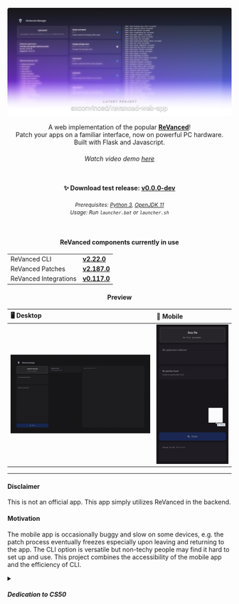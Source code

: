 [![Watch the video](./.preview/banner.png)](https://youtu.be/-MK7L0JYTxU)

<p align="center">
  A web implementation of the popular <a href="https://github.com/ReVanced"><b>ReVanced</b></a>! 
  <br>
  Patch your apps on a familiar interface, now on powerful PC hardware.
  <br>
  Built with Flask and Javascript.
</p>
<h6 align="center">
    <i>Watch video demo <a href="https://youtu.be/-MK7L0JYTxU">here</a></i>
</h6>


<h4 align="center">
  <br>
  ✨ Download test release: 
  <a href="https://github.com/exconvinced/revanced-web-app/releases/latest"><b>v0.0.0-dev</b></a>
</h4>

<p align="center">
  <small><i>
      Prerequisites:
      <a href="https://www.python.org/downloads/release/python-3106/">Python 3</a>,
      <a href="https://jdk.java.net/archive/">OpenJDK 11</a>
      <br>
      Usage:
      Run <code>launcher.bat</code> or <code>launcher.sh</code>
  </i></small>
</p>

  <br>
<h4 align="center">ReVanced components currently in use</h4>

<table align="center">
    <tr>
        <td >ReVanced CLI</td>
        <td ><a href="https://github.com/ReVanced/revanced-cli/releases/tag/v2.22.0"><b>v2.22.0</b></a></td>
    </tr>
    <tr>
        <td >ReVanced Patches</td>
        <td ><a href="https://github.com/ReVanced/revanced-patches/releases/tag/v2.187.0"><b>v2.187.0</b></a></td>
    </tr>
    <tr>
        <td >ReVanced Integrations</td>
        <td ><a href="https://github.com/ReVanced/revanced-integrations/releases/tag/v0.117.0"><b>v0.117.0</b></a></td>
    </tr>
</table>

<h4 align="center">Preview</h4>

<!-- <img width="76%" alt="ReVanced Manager application displayed on a hand-held device" src="./.preview/demo.gif"/>
<img width="21%" src="./.preview/demo-mobile.gif" /> -->

| 🖥️ Desktop | 📱 Mobile |
|:-|:-|
| [![image](./.preview/demo.gif)](https://youtu.be/dQw4w9WgXcQ) | [![image](./.preview/demo-mobile.gif)](https://youtu.be/DfEnIFV2-mc) |


---
#### Disclaimer
This is not an official app. This app simply utilizes ReVanced in the backend.

#### Motivation

The mobile app is occasionally buggy and slow on some devices,
e.g. the patch process eventually freezes especially upon leaving and returning to the app. 
The CLI option is versatile but non-techy people may find it hard to set up and use.
This project combines the accessibility of the mobile app and the efficiency of CLI.

<details>
<summary><h5>Dedication to CS50</h5></summary>
  I needed to build something for the <a href="https://www.edx.org/course/introduction-computer-science-harvardx-cs50x">CS50</a> final project.
  I completed this project in 3 days, thanks to ChatGPT for helping me troubleshoot errors.
  This is relatively easier than solving the Tideman problem set!
  <br><br>
  I learned a lot about the communication logic between `app.routes` in Flask and `event.sources` in Javascript. 
  I should study proper coding paradigms for writing cleaner code for my next project.
</details>

